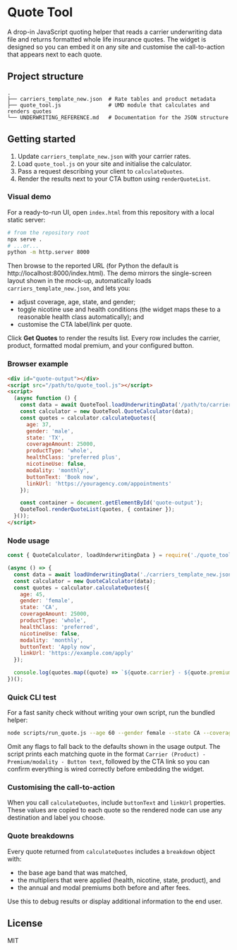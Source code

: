 # Quote Tool

A drop-in JavaScript quoting helper that reads a carrier underwriting data file and returns formatted whole life insurance quotes. The widget is designed so you can embed it on any site and customise the call-to-action that appears next to each quote.

## Project structure

```
.
├── carriers_template_new.json  # Rate tables and product metadata
├── quote_tool.js               # UMD module that calculates and renders quotes
└── UNDERWRITING_REFERENCE.md   # Documentation for the JSON structure
```

## Getting started

1. Update `carriers_template_new.json` with your carrier rates.
2. Load `quote_tool.js` on your site and initialise the calculator.
3. Pass a request describing your client to `calculateQuotes`.
4. Render the results next to your CTA button using `renderQuoteList`.

### Visual demo

For a ready-to-run UI, open `index.html` from this repository with a local static server:

```bash
# from the repository root
npx serve .
# ...or...
python -m http.server 8000
```

Then browse to the reported URL (for Python the default is http://localhost:8000/index.html). The demo mirrors the single-screen layout shown in the mock-up, automatically loads `carriers_template_new.json`, and lets you:

* adjust coverage, age, state, and gender;
* toggle nicotine use and health conditions (the widget maps these to a reasonable health class automatically); and
* customise the CTA label/link per quote.

Click **Get Quotes** to render the results list. Every row includes the carrier, product, formatted modal premium, and your configured button.
### Browser example

```html
<div id="quote-output"></div>
<script src="/path/to/quote_tool.js"></script>
<script>
  (async function () {
    const data = await QuoteTool.loadUnderwritingData('/path/to/carriers_template_new.json');
    const calculator = new QuoteTool.QuoteCalculator(data);
    const quotes = calculator.calculateQuotes({
      age: 37,
      gender: 'male',
      state: 'TX',
      coverageAmount: 25000,
      productType: 'whole',
      healthClass: 'preferred plus',
      nicotineUse: false,
      modality: 'monthly',
      buttonText: 'Book now',
      linkUrl: 'https://youragency.com/appointments'
    });

    const container = document.getElementById('quote-output');
    QuoteTool.renderQuoteList(quotes, { container });
  }());
</script>
```

### Node usage

```js
const { QuoteCalculator, loadUnderwritingData } = require('./quote_tool.js');

(async () => {
  const data = await loadUnderwritingData('./carriers_template_new.json');
  const calculator = new QuoteCalculator(data);
  const quotes = calculator.calculateQuotes({
    age: 45,
    gender: 'female',
    state: 'CA',
    coverageAmount: 25000,
    productType: 'whole',
    healthClass: 'preferred',
    nicotineUse: false,
    modality: 'monthly',
    buttonText: 'Apply now',
    linkUrl: 'https://example.com/apply'
  });

  console.log(quotes.map((quote) => `${quote.carrier} - ${quote.premium}/${quote.modality}`));
})();
```

### Quick CLI test

For a fast sanity check without writing your own script, run the bundled helper:

```bash
node scripts/run_quote.js --age 60 --gender female --state CA --coverage 25000 --health "preferred" --button "Book now" --link "https://example.com/book"
```

Omit any flags to fall back to the defaults shown in the usage output. The script prints each matching quote in the format `Carrier (Product) - Premium/modality - Button text`, followed by the CTA link so you can confirm everything is wired correctly before embedding the widget.

### Customising the call-to-action

When you call `calculateQuotes`, include `buttonText` and `linkUrl` properties. These values are copied to each quote so the rendered node can use any destination and label you choose.

### Quote breakdowns

Every quote returned from `calculateQuotes` includes a `breakdown` object with:

* the base age band that was matched,
* the multipliers that were applied (health, nicotine, state, product), and
* the annual and modal premiums both before and after fees.

Use this to debug results or display additional information to the end user.

## License

MIT

